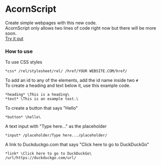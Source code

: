 # AcornScript
Create simple webpages with this new code.  
AcornScript only allows two lines of code right now but there will be more soon.  
[Try it out](https://lb123658.github.io/AcornScript/)
### How to use
To use CSS styles
```
*css* /rel/stylesheet/rel/ /href/YOUR WEBSITE.COM/href/
```
To add an id to any of the elements, add the id name inside two ```#```  
To create a heading and text below it, use this example code. 
```
*heading* \This is a heading\
*text* \This is an example text.\
```
To create a button that says "Hello" 
```
*button* \hello\
```  
A text input with "Type here..." as the placeholder 
```
*input* /placeholder/Type here.../placeholder/
```  
A link to Duckduckgo.com that says "Click here to go to DuckDuckGo" 
```
*link* \Click here to go to DuckDuckGo\ /url/https://duckduckgo.com/url/
```  
